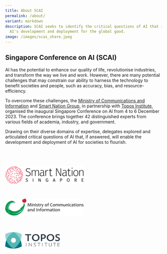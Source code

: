 ```yaml
---
title: About SCAI
permalink: /about/
variant: markdown
description: SCAI seeks to identify the critical questions of AI that impede
  AI's development and deployment for the global good.
image: /images/scai_share.jpeg
---
```

## Singapore Conference on AI (SCAI)

AI has the potential to enhance our quality of life, revolutionise industries, and transform the way we live and work. However, there are many potential challenges that may constrain our ability to harness the technology to benefit societies and people, such as accuracy, bias, and resource-efficiency.

To overcome these challenges, the [Ministry of Communications and Information](https://mci.gov.sg/) and [Smart Nation Group](https://smartnation.gov.sg/), in partnership with [Topos Institute](https://topos.institute/),  organised the inaugural Singapore Conference on AI from 4 to 6 December 2023. The conference brings together 42 distinguished experts from various fields of academia, industry, and government.

Drawing on their diverse domains of expertise, delegates explored and articulated critical questions of AI that, if answered, will enable the development and deployment of AI for societies to flourish. 

<div style="padding: 25px 0px 0px 0px;"></div>

<div style="width:50%; padding: 30px 0px 20px 0px;"><a href="https://www.smartnation.gov.sg/" target="new"><img src="/images/Logos/sng_logo.png" alt="Smart Nation Group"></a></div>
	
<div style="width:50%; padding: 25px 0px 25px 0px;"><a href="https://www.mci.gov.sg/" target="new"><img src="/images/Logos/mci_logo.png" alt="Smart Nation Group"></a></div>

<div style="width:35%; padding: 25px 0px 20px 0px;"><a href="https://topos.institute/" target="new"><img src="/images/Logos/topos_logo.png" alt="Smart Nation Group"></a></div>

<div style="padding: 25px 0px 0px 0px;"></div>